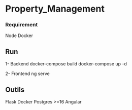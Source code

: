 # Property_Management
### Requirement
Node
Docker

## Run

1- Backend 
 docker-compose build
 docker-compose up -d
 
2- Frontend
 ng serve
 
## Outils
Flask
Docker
Postgres >=16
Angular
